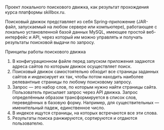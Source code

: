 Проект локального поискового движка, как результат прохождения курса платформы skillbox.ru.

Поисковый движок представляет из себя Spring-приложение
(JAR-файл, запускаемый на любом сервере или компьютере), работающее с
локально установленной базой данных MySQL, имеющее простой
веб-интерфейс и API, через который им можно управлять и получать
результаты поисковой выдачи по запросу.

Принципы работы поискового движка
1. В конфигурационном файле перед запуском приложения задаются
адреса сайтов по которым движок осуществляет поиск.
2. Поисковый движок самостоятельно обходит все страницы
заданных сайтов и индексирует их так, чтобы потом находить
наиболее релевантные страницы по любому
поисковому запросу.
3. Запрос — это набор слов, по которым нужно найти страницы сайта.
Пользователь присылает запрос через API движка. 
Запрос определённым образом трансформируется в список слов,
переведённых в базовую форму. Например, для существительных —
именительный падеж, единственное число.
4. В индексе ищутся страницы, на которых встречаются все эти слова.
5. Результаты поиска ранжируются, сортируются и отдаются пользователю.


